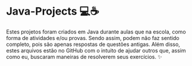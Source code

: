 # Java-Projects 💻☕
Estes projetos foram criados em Java durante aulas que na escola, como forma de atividades e/ou provas. Sendo assim, podem não faz sentido completo, pois são apenas respostas de questões antigas.
Além disso, estes arquivos estão no GitHub com o intuito de ajudar outros que, assim como eu, buscaram maneiras de resolverem seus exercícios. ✨
